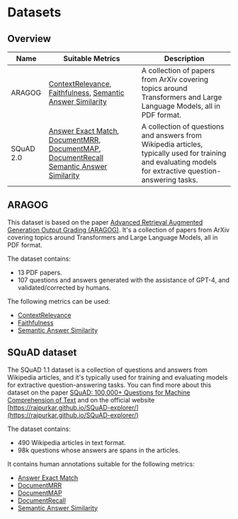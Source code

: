 # Datasets


## Overview 


Name                    | Suitable Metrics                                                                                                                                                                                                                                                                                                                                                                                              | Description                                                                             
------------------------|---------------------------------------------------------------------------------------------------------------------------------------------------------------------------------------------------------------------------------------------------------------------------------------------------------------------------------------------------------------------------------------------------------------|-----------------------------------------------------------------------------------------|
ARAGOG                  | [ContextRelevance](https://docs.haystack.deepset.ai/docs/contextrelevanceevaluator), [Faithfulness](https://docs.haystack.deepset.ai/docs/faithfulnessevaluator), [Semantic Answer Similarity](https://docs.haystack.deepset.ai/docs/sasevaluator)                                                                                                                                                            |A collection of papers from ArXiv covering topics around Transformers and Large Language Models, all in PDF format.
SQuAD 2.0               | [Answer Exact Match](https://docs.haystack.deepset.ai/docs/answerexactmatchevaluator), [DocumentMRR](https://docs.haystack.deepset.ai/docs/documentmrrevaluator), [DocumentMAP](https://docs.haystack.deepset.ai/docs/documentmapevaluator), [DocumentRecall](https://docs.haystack.deepset.ai/docs/documentrecallevaluator) [Semantic Answer Similarity](https://docs.haystack.deepset.ai/docs/sasevaluator) | A collection of questions and answers from Wikipedia articles, typically used for training and evaluating models for extractive question-answering tasks.


## ARAGOG

This dataset is based on the paper [Advanced Retrieval Augmented Generation Output Grading (ARAGOG)](https://arxiv.org/pdf/2404.01037). It's a 
collection of papers from ArXiv covering topics around Transformers and Large Language Models, all in PDF format. 

The dataset contains:
- 13 PDF papers.
- 107 questions and answers generated with the assistance of GPT-4, and validated/corrected by humans.

The following metrics can be used:
- [ContextRelevance](https://docs.haystack.deepset.ai/docs/contextrelevanceevaluator)
- [Faithfulness](https://docs.haystack.deepset.ai/docs/faithfulnessevaluator)
- [Semantic Answer Similarity](https://docs.haystack.deepset.ai/docs/sasevaluator)




## SQuAD dataset 

The SQuAD 1.1 dataset is a collection of questions and answers from Wikipedia articles, and it's typically used for 
training and evaluating models for extractive question-answering tasks. You can find more about this dataset on the 
paper [SQuAD: 100,000+ Questions for Machine Comprehension of Text](https://aclanthology.org/D16-1264/) and on the 
official website [https://rajpurkar.github.io/SQuAD-explorer/](https://rajpurkar.github.io/SQuAD-explorer/)

The dataset contains:
- 490 Wikipedia articles in text format.
- 98k questions whose answers are spans in the articles.

It contains human annotations suitable for the following metrics:
- [Answer Exact Match](https://docs.haystack.deepset.ai/docs/answerexactmatchevaluator)
- [DocumentMRR](https://docs.haystack.deepset.ai/docs/documentmrrevaluator)
- [DocumentMAP](https://docs.haystack.deepset.ai/docs/documentmapevaluator)
- [DocumentRecall](https://docs.haystack.deepset.ai/docs/documentrecallevaluator)
- [Semantic Answer Similarity](https://docs.haystack.deepset.ai/docs/sasevaluator)
